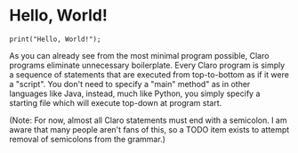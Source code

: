 # Hello, World!

```
print("Hello, World!");
```

As you can already see from the most minimal program possible, Claro programs eliminate unnecessary boilerplate. Every
Claro program is simply a sequence of statements that are executed from top-to-bottom as if it were a "script". You
don't need to specify a "main" method" as in other languages like Java, instead, much like Python, you simply specify a
starting file which will execute top-down at program start.

(Note: For now, almost all Claro statements must end with a semicolon. I am aware that many people aren't fans of this,
so a TODO item exists to attempt removal of semicolons from the grammar.)
